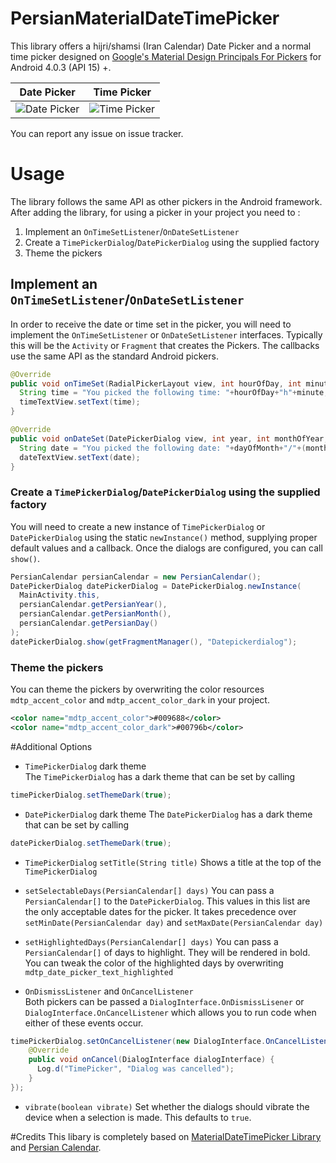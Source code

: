 # PersianMaterialDateTimePicker
This library offers a hijri/shamsi (Iran Calendar) Date Picker and a normal time picker designed on [Google's Material Design Principals For Pickers](http://www.google.com/design/spec/components/pickers.html) for Android 4.0.3 (API 15) +.

Date Picker | Time Picker
---- | ----
![Date Picker](http://www166.lunapic.com/do-not-link-here-use-hosting-instead/143747761939818?4841247792) | ![Time Picker](https://raw.github.com/wdullaer/MaterialDateTimePicker/gh-pages/images/time_picker.png)

You can report any issue on issue tracker.

# Usage
The library follows the same API as other pickers in the Android framework.
After adding the library, for using a picker in your project you need to :
1. Implement an `OnTimeSetListener`/`OnDateSetListener`
2. Create a `TimePickerDialog`/`DatePickerDialog` using the supplied factory
3. Theme the pickers

## Implement an `OnTimeSetListener`/`OnDateSetListener`
In order to receive the date or time set in the picker, you will need to implement the `OnTimeSetListener` or
`OnDateSetListener` interfaces. Typically this will be the `Activity` or `Fragment` that creates the Pickers. The callbacks use the same API as the standard Android pickers.
```java
@Override
public void onTimeSet(RadialPickerLayout view, int hourOfDay, int minute) {
  String time = "You picked the following time: "+hourOfDay+"h"+minute;
  timeTextView.setText(time);
}

@Override
public void onDateSet(DatePickerDialog view, int year, int monthOfYear, int dayOfMonth) {
  String date = "You picked the following date: "+dayOfMonth+"/"+(monthOfYear+1)+"/"+year;
  dateTextView.setText(date);
}
```

### Create a `TimePickerDialog`/`DatePickerDialog` using the supplied factory
You will need to create a new instance of `TimePickerDialog` or `DatePickerDialog` using the static `newInstance()` method, supplying proper default values and a callback. Once the dialogs are configured, you can call `show()`.
```java
PersianCalendar persianCalendar = new PersianCalendar();
DatePickerDialog datePickerDialog = DatePickerDialog.newInstance(
  MainActivity.this,
  persianCalendar.getPersianYear(),
  persianCalendar.getPersianMonth(),
  persianCalendar.getPersianDay()
);
datePickerDialog.show(getFragmentManager(), "Datepickerdialog");
```

### Theme the pickers
You can theme the pickers by overwriting the color resources `mdtp_accent_color` and `mdtp_accent_color_dark` in your project.
```xml
<color name="mdtp_accent_color">#009688</color>
<color name="mdtp_accent_color_dark">#00796b</color>
```

#Additional Options
* `TimePickerDialog` dark theme  
The `TimePickerDialog` has a dark theme that can be set by calling
```java
timePickerDialog.setThemeDark(true);
```

* `DatePickerDialog` dark theme
The `DatePickerDialog` has a dark theme that can be set by calling
```java
datePickerDialog.setThemeDark(true);
```

* `TimePickerDialog` `setTitle(String title)`
Shows a title at the top of the `TimePickerDialog`

* `setSelectableDays(PersianCalendar[] days)`
You can pass a `PersianCalendar[]` to the `DatePickerDialog`. This values in this list are the only acceptable dates for the picker. It takes precedence over `setMinDate(PersianCalendar day)` and `setMaxDate(PersianCalendar day)`

* `setHighlightedDays(PersianCalendar[] days)`
You can pass a `PersianCalendar[]` of days to highlight. They will be rendered in bold. You can tweak the color of the highlighted days by overwriting `mdtp_date_picker_text_highlighted`

* `OnDismissListener` and `OnCancelListener`  
Both pickers can be passed a `DialogInterface.OnDismissLisener` or `DialogInterface.OnCancelListener` which allows you to run code when either of these events occur.
```java
timePickerDialog.setOnCancelListener(new DialogInterface.OnCancelListener() {
    @Override
    public void onCancel(DialogInterface dialogInterface) {
      Log.d("TimePicker", "Dialog was cancelled");
    }
});
```

* `vibrate(boolean vibrate)`
Set whether the dialogs should vibrate the device when a selection is made. This defaults to `true`.

#Credits 
This libary is completely based on [MaterialDateTimePicker Library](https://github.com/wdullaer/MaterialDateTimePicker) and [Persian Calendar](http://sourceforge.net/projects/persiancalendar).
